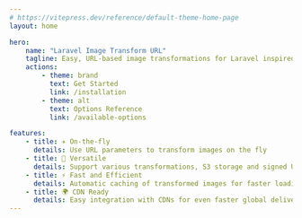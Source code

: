 ```yaml
---
# https://vitepress.dev/reference/default-theme-home-page
layout: home

hero:
    name: "Laravel Image Transform URL"
    tagline: Easy, URL-based image transformations for Laravel inspired by Cloudflare Images.
    actions:
        - theme: brand
          text: Get Started
          link: /installation
        - theme: alt
          text: Options Reference
          link: /available-options

features:
    - title: ✈️ On-the-fly
      details: Use URL parameters to transform images on the fly
    - title: 🔧 Versatile
      details: Support various transformations, S3 storage and signed URLs
    - title: ⚡ Fast and Efficient
      details: Automatic caching of transformed images for faster loading times
    - title: 🌍 CDN Ready
      details: Easy integration with CDNs for even faster global delivery
---
```

